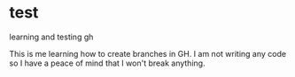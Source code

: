 # test
learning and testing gh

This is me learning how to create branches in GH. I am not writing any code so I have a peace of mind that I won't break anything. 
